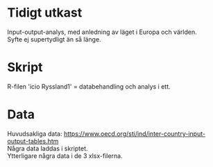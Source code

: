 # Tidigt utkast 
Input-output-analys, med anledning av läget i Europa och världen.  
Syfte ej supertydligt än så länge. 

# Skript
R-filen 'icio Ryssland1' = databehandling och analys i ett. 

# Data
Huvudsakliga data: https://www.oecd.org/sti/ind/inter-country-input-output-tables.htm  
Några data laddas i skriptet.  
Ytterligare några data i de 3 xlsx-filerna. 
